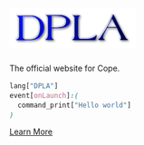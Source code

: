 # ![](assets/DPLA.png)
The official website for Cope.

```css
lang["DPLA"]
event[onLaunch]:(
  command_print["Hello world"]
)
```

[Learn More](https://dpla-s.github.io/about)

